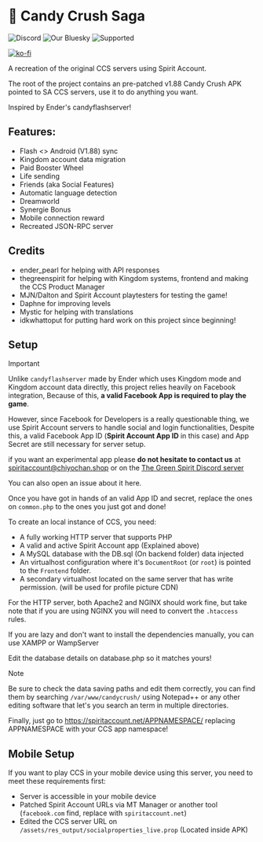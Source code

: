 # 🍬 Candy Crush Saga

![Discord](https://img.shields.io/discord/855650531354476554?style=social&logo=discord&link=https%3A%2F%2Fdiscord.gg%2FUTkJ5zE6wX) ![Our Bluesky](https://img.shields.io/badge/Bluesky_Page-brightgreen?style=social&logo=bluesky&link=https%3A%2F%2Fbsky.app%2Fprofile%2Fspiritaccount.net) ![Supported](https://img.shields.io/badge/1.88-brightgreen?style=social&logo=android)

[![ko-fi](https://ko-fi.com/img/githubbutton_sm.svg)](https://ko-fi.com/B0B114XK6W)

A recreation of the original CCS servers using Spirit Account.

The root of the project contains an pre-patched v1.88 Candy Crush APK pointed to SA CCS servers, use it to do anything you want.

Inspired by Ender's candyflashserver!

## Features:

- Flash <> Android (V1.88) sync
- Kingdom account data migration
- Paid Booster Wheel
- Life sending
- Friends (aka Social Features)
- Automatic language detection
- Dreamworld
- Synergie Bonus
- Mobile connection reward
- Recreated JSON-RPC server

## Credits

- ender_pearl for helping with API responses
- thegreenspirit for helping with Kingdom systems, frontend and making the CCS Product Manager
- MJN/Dalton and Spirit Account playtesters for testing the game!
- Daphne for improving levels
- Mystic for helping with translations
- idkwhattoput for putting hard work on this project since beginning!

## Setup

> [!IMPORTANT]  
> Unlike `candyflashserver` made by Ender which uses Kingdom mode and Kingdom account data directly, this project relies heavily on Facebook integration, Because of this, **a valid Facebook App is required to play the game**.
> 
> However, since Facebook for Developers is a really questionable thing, we use Spirit Account servers to handle social and login functionalities, Despite this, a valid Facebook App ID (**Spirit Account App ID** in this case) and App Secret are still necessary for server setup.
> 
> if you want an experimental app please **do not hesitate to contact us** at spiritaccount@chiyochan.shop or on the [The Green Spirit Discord server](https://discord.gg/UTkJ5zE6wX)
> 
> You can also open an issue about it here.
> 
> Once you have got in hands of an valid App ID and secret, replace the ones on `common.php` to the ones you just got and done!

To create an local instance of CCS, you need: 

- A fully working HTTP server that supports PHP 
- A valid and active Spirit Account app (Explained above)
- A MySQL database with the DB.sql (On backend folder) data injected 
- An virtualhost configuration where it's `DocumentRoot` (or `root`) is pointed to the `Frontend` folder.
- A secondary virtualhost located on the same server that has write permission. (will be used for profile picture CDN)

For the HTTP server, both Apache2 and NGINX should work fine, but take note that if you are using NGINX you will need to convert the `.htaccess` rules.

If you are lazy and don't want to install the dependencies manually, you can use XAMPP or WampServer

Edit the database details on database.php so it matches yours!

> [!NOTE]  
> Be sure to check the data saving paths and edit them correctly, you can find them by searching `/var/www/candycrush/` using Notepad++ or any other editing software that let's you search an term in multiple directories.

Finally, just go to https://spiritaccount.net/APPNAMESPACE/ replacing APPNAMESPACE with your CCS app namespace!

## Mobile Setup

If you want to play CCS in your mobile device using this server, you need to meet these requirements first:

- Server is accessible in your mobile device
- Patched Spirit Account URLs via MT Manager or another tool (`facebook.com` find, replace with `spiritaccount.net`)
- Edited the CCS server URL on `/assets/res_output/socialproperties_live.prop` (Located inside APK)
